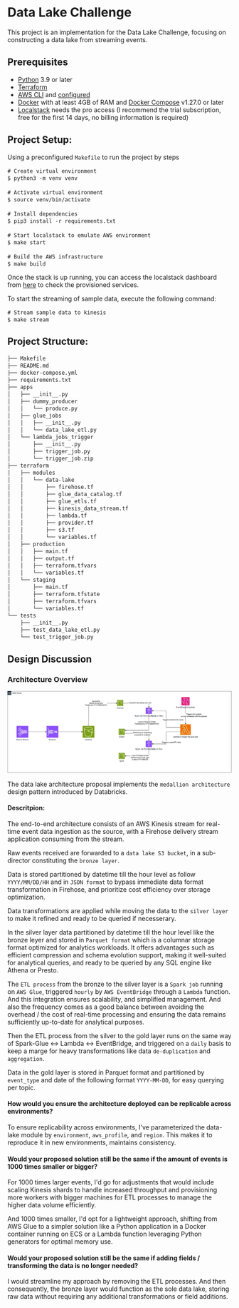 # Data Lake Challenge

This project is an implementation for the Data Lake Challenge, focusing on constructing a data lake from streaming events.

## Prerequisites

- [Python](https://www.python.org/downloads/) 3.9 or later
- [Terraform](https://learn.hashicorp.com/tutorials/terraform/install-cli)
- [AWS CLI](https://docs.aws.amazon.com/cli/latest/userguide/install-cliv2.html) and [configured](https://docs.aws.amazon.com/cli/latest/userguide/cli-chap-configure.html)
- [Docker](https://docs.docker.com/engine/install/) with at least 4GB of RAM and [Docker Compose](https://docs.docker.com/compose/install/) v1.27.0 or later
- [Localstack](https://docs.localstack.cloud/getting-started/installation/) needs the pro access (I recommend the trial subscription, free for the first 14 days, no billing information is required)

## Project Setup:

Using a preconfigured `Makefile` to run the project by steps

```
# Create virtual environment
$ python3 -m venv venv

# Activate virtual environment
$ source venv/bin/activate

# Install dependencies
$ pip3 install -r requirements.txt

# Start localstack to emulate AWS environment
$ make start

# Build the AWS infrastructure
$ make build
```

Once the stack is up running, you can access the localstack dashboard from [here](https://app.localstack.cloud/dashboard) to check the provisioned services.

To start the streaming of sample data, execute the following command:
```
# Stream sample data to kinesis
$ make stream
```


## Project Structure:

```
├── Makefile
├── README.md
├── docker-compose.yml
├── requirements.txt
├── apps
│   ├── __init__.py
│   ├── dummy_producer
│   │   └── produce.py
│   ├── glue_jobs
│   │   ├── __init__.py
│   │   └── data_lake_etl.py
│   └── lambda_jobs_trigger
│       ├── __init__.py
│       ├── trigger_job.py
│       └── trigger_job.zip
├── terraform
│   ├── modules
│   │   └── data-lake
│   │       ├── firehose.tf
│   │       ├── glue_data_catalog.tf
│   │       ├── glue_etls.tf
│   │       ├── kinesis_data_stream.tf
│   │       ├── lambda.tf
│   │       ├── provider.tf
│   │       ├── s3.tf
│   │       └── variables.tf
│   ├── production
│   │   ├── main.tf
│   │   ├── output.tf
│   │   ├── terraform.tfvars
│   │   └── variables.tf
│   └── staging
│       ├── main.tf
│       ├── terraform.tfstate
│       ├── terraform.tfvars
│       └── variables.tf
└── tests
    ├── __init__.py
    ├── test_data_lake_etl.py
    └── test_trigger_job.py
```

## Design Discussion

### Architecture Overview

![System Overview](assets/babbel-data-lake-challenge.jpg)

The data lake architecture proposal implements the `medallion architecture` design pattern introduced by Databricks.

#### Descritpion:

The end-to-end architecture consists of an AWS Kinesis stream for real-time event data ingestion as the source, with a Firehose delivery stream application consuming from the stream.

Raw events received are forwarded to a `data lake S3 bucket`, in a sub-director constituting the `bronze layer`.

Data is stored partitioned by datetime till the hour level as follow `YYYY/MM/DD/HH` and in `JSON format` to bypass immediate data format transformation in Firehose, and prioritize cost efficiency over storage optimization.

Data transformations are applied while moving the data to the `silver layer` to make it refined and ready to be queried if necesserary.

In the silver layer data partitioned by datetime till the hour level like the bronze leyer and stored in `Parquet format` which is a columnar storage format optimized for analytics workloads. It offers advantages such as efficient compression and schema evolution support, making it well-suited for analytical queries, and ready to be queried by any SQL engine like Athena or Presto.

The `ETL process` from the bronze to the silver layer is a `Spark job` running on `AWS Glue`, triggered `hourly` by `AWS EventBridge` through a `Lambda` function. And this integration ensures scalability, and simplified management. And also the frequency comes as a good balance between avoiding the overhead / the cost of real-time processing and ensuring the data remains sufficiently up-to-date for analytical purposes.

Then the ETL process from the silver to the gold layer runs on the same way of Spark-Glue <-> Lambda <-> EventBridge, and triggered on a `daily` basis to keep a marge for heavy transformations like data `de-duplication` and `aggregation`.

Data in the gold layer is stored in Parquet format and partitioned by `event_type` and date of the following format `YYYY-MM-DD`, for easy querying per topic.

#### How would you ensure the architecture deployed can be replicable across environments?

To ensure replicability across environments, I've parameterized the data-lake module by `environment`, `aws_profile`, and `region`. This makes it to reproduce it in new environments, maintains consistency.

#### Would your proposed solution still be the same if the amount of events is 1000 times smaller or bigger?

For 1000 times larger events, I'd go for adjustments that would include scaling Kinesis shards to handle increased throughput and provisioning more workers with bigger machines for ETL processes to manage the higher data volume efficiently.

And 1000 times smaller, I'd opt for a lightweight approach, shifting from AWS Glue to a simpler solution like a Python application in a Docker container running on ECS or a Lambda function leveraging Python generators for optimal memory use.

#### Would your proposed solution still be the same if adding fields / transforming the data is no longer needed?

I would streamline my approach by removing the ETL processes. And then consequently, the bronze layer would function as the sole data lake, storing raw data without requiring any additional transformations or field additions.
